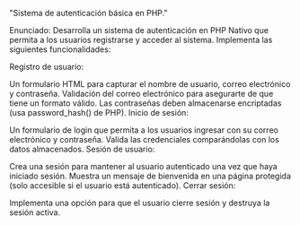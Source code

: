 "Sistema de autenticación básica en PHP."

Enunciado: Desarrolla un sistema de autenticación en PHP Nativo que permita a los usuarios registrarse y acceder al sistema. Implementa las siguientes funcionalidades:

Registro de usuario:

Un formulario HTML para capturar el nombre de usuario, correo electrónico y contraseña.
Validación del correo electrónico para asegurarte de que tiene un formato válido.
Las contraseñas deben almacenarse encriptadas (usa password_hash() de PHP).
Inicio de sesión:

Un formulario de login que permita a los usuarios ingresar con su correo electrónico y contraseña.
Valida las credenciales comparándolas con los datos almacenados.
Sesión de usuario:

Crea una sesión para mantener al usuario autenticado una vez que haya iniciado sesión.
Muestra un mensaje de bienvenida en una página protegida (solo accesible si el usuario está autenticado).
Cerrar sesión:

Implementa una opción para que el usuario cierre sesión y destruya la sesión activa.